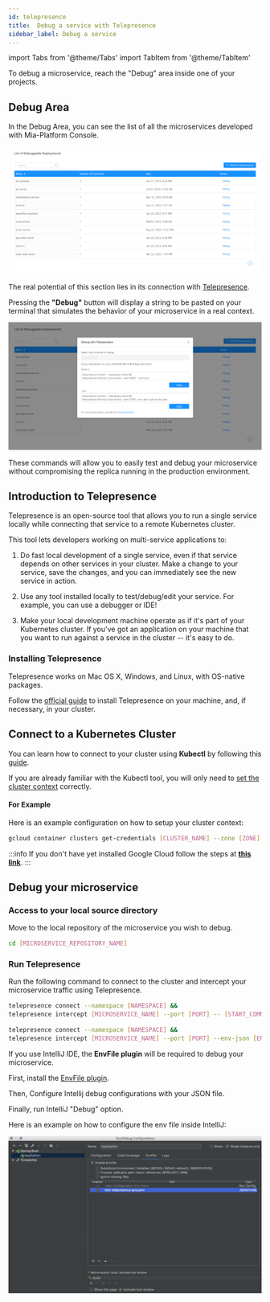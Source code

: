 ```yaml
---
id: telepresence
title:  Debug a service with Telepresence
sidebar_label: Debug a service
---
```


import Tabs from '@theme/Tabs'
import TabItem from '@theme/TabItem'

To debug a microservice, reach the "Debug" area inside one of your projects.

## Debug Area

In the Debug Area, you can see the list of all the microservices developed with Mia-Platform Console.

![Img](img/debug-view.png)

The real potential of this section lies in its connection with [Telepresence](https://www.telepresence.io/).

Pressing the **"Debug"** button will display a string to be pasted on your terminal that simulates the behavior of your microservice in a real context.

![Img](img/debug-action.png)

These commands will allow you to easily test and debug your microservice without compromising the replica running in the production environment.

## Introduction to Telepresence

Telepresence is an open-source tool that allows you to run a single service locally while connecting that service to a remote Kubernetes cluster. 

This tool lets developers working on multi-service applications to:

1. Do fast local development of a single service, even if that service depends on other services in your cluster. Make a change to your service, save the changes, and you can immediately see the new service in action.

2. Use any tool installed locally to test/debug/edit your service. For example, you can use a debugger or IDE!

3. Make your local development machine operate as if it's part of your Kubernetes cluster. If you've got an application on your machine that you want to run against a service in the cluster -- it's easy to do.

### Installing Telepresence

Telepresence works on Mac OS X, Windows, and Linux, with OS-native packages.

Follow the [official guide](https://www.getambassador.io/docs/telepresence-oss/2.17/quick-start?os=gnu-linux) to install Telepresence on your machine, and, if necessary, in your cluster.

## Connect to a Kubernetes Cluster

You can learn how to connect to your cluster using **Kubectl** by following this [guide](https://cloud.google.com/kubernetes-engine/docs/how-to/cluster-access-for-kubectl).

If you are already familiar with the Kubectl tool, you will only need to [set the cluster context](https://cloud.google.com/kubernetes-engine/docs/how-to/cluster-access-for-kubectl#store_info) correctly.

#### For Example

Here is an example configuration on how to setup your cluster context:
```bash
gcloud container clusters get-credentials [CLUSTER_NAME] --zone [ZONE] --project [PROJECT_NAME]
```
:::info
If you don't have yet installed Google Cloud follow the steps at [**this link**](https://cloud.google.com/sdk/install).
:::


## Debug your microservice

### Access to your local source directory

Move to the local repository of the microservice you wish to debug.

```bash
cd [MICROSERVICE_REPOSITORY_NAME]
```

### Run Telepresence

Run the following command to connect to the cluster and intercept your microservice traffic using Telepresence.

<Tabs>
<TabItem value="node" label="Node" default>

  ```bash
  telepresence connect --namespace [NAMESPACE] &&
  telepresence intercept [MICROSERVICE_NAME] --port [PORT] -- [START_COMMAND]
  ```
</TabItem>
<TabItem value="java" label="Java">

  ```bash
  telepresence connect --namespace [NAMESPACE] && 
  telepresence intercept [MICROSERVICE_NAME] --port [PORT] --env-json [ENV_JSON_FILE]
  ```



If you use IntelliJ IDE, the <b>EnvFile plugin</b> will be required to debug your microservice.


First, install the [EnvFile plugin](https://plugins.jetbrains.com/plugin/7861-envfile).

Then, Configure Intellij debug configurations with your JSON file.

Finally, run IntelliJ "Debug" option.

Here is an example on how to configure the env file inside IntelliJ:

![Img](img/java-intellij.png)

</TabItem>
</Tabs>


